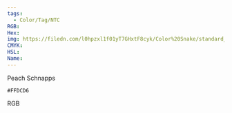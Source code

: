 ```yaml
---
tags:
  - Color/Tag/NTC
RGB:
Hex:
img: https://filedn.com/l0hpzxl1f01yT7GHxtF8cyk/Color%20Snake/standard_csv_to_svg/%23/FFDCD6.svg
CMYK:
HSL:
Name:
---
```

Peach Schnapps
```palette
#FFDCD6
```
RGB
